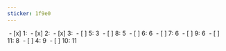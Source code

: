 ```yaml
---
sticker: 1f9e0
---
```

 - [x] 1:
 - [x] 2:
 - [x] 3:
 - [ ] 5: 3
 - [ ] 8: 5
 - [ ] 6: 6
 - [ ] 7: 6
 - [ ] 9: 6
 - [ ] 11: 8
 - [ ] 4: 9
 - [ ] 10: 11